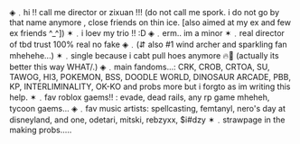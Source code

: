 ◈﹒hi !! call me director or zixuan !!! (do not call me spork. i do not go by that name anymore , close friends on thin ice. [also aimed at my ex and few ex friends ^_^])
✶﹒i loev my trio !! :D
◈﹒erm.. im a minor
✶﹒real director of tbd trust 100% real no fake 
◈﹒(⇵ also #1 wind archer and sparkling fan mhehehe...)
✶﹒single because i cabt pull hoes anymore 🔥🙏 (actually its better this way WHAT/.)
◈﹒main fandoms...: CRK, CROB, CRTOA, SU, TAWOG, HI3, POKEMON, BSS, DOODLE WORLD, DINOSAUR ARCADE, PBB, KP, INTERLIMINALITY, OK-KO and probs more but i forgto as im writing this help.
✶﹒fav roblox gaems!! : evade, dead rails, any rp game mheheh, tycoon gaems...
◈﹒fav music artists: spellcasting, femtanyl, nero's day at disneyland, and one, odetari, mitski, rebzyxx, $i#dzy
✶﹒strawpage in the making probs.....
